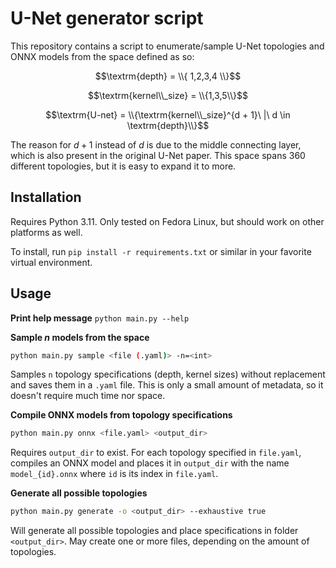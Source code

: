 # U-Net generator script

This repository contains a script to enumerate/sample U-Net topologies and ONNX models from the space defined as so:

$$\textrm{depth} = \\{ 1,2,3,4 \\}$$

$$\textrm{kernel\\_size} = \\{1,3,5\\}$$

$$\textrm{U-net} = \\{\textrm{kernel\\_size}^{d + 1}\ |\ d \in \textrm{depth}\\}$$

The reason for $d+1$ instead of $d$ is due to the middle connecting layer, which is also present in the original U-Net paper.
This space spans 360 different topologies, but it is easy to expand it to more.

## Installation
Requires Python 3.11. Only tested on Fedora Linux, but should work on other platforms as well.

To install, run `pip install -r requirements.txt` or similar in your favorite virtual environment.

## Usage
**Print help message**
`python main.py --help`

**Sample $n$ models from the space**
~~~bash
python main.py sample <file (.yaml)> -n=<int>
~~~

Samples `n` topology specifications (depth, kernel sizes) without replacement and saves them in a `.yaml` file. This is only a small amount of metadata, so it doesn't require much time nor space.


**Compile ONNX models from topology specifications**

~~~bash
python main.py onnx <file.yaml> <output_dir>
~~~
Requires `output_dir` to exist. For each topology specified in `file.yaml`, compiles an ONNX model and places it in `output_dir` with the name `model_{id}.onnx` where `id` is its index in `file.yaml`.

**Generate all possible topologies**
~~~bash
python main.py generate -o <output_dir> --exhaustive true
~~~

Will generate all possible topologies and place specifications in folder `<output_dir>`. May create one or more files, depending on the amount of topologies.
